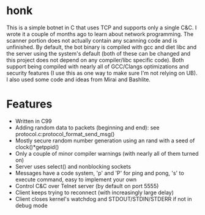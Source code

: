 # honk
This is a simple botnet in C that uses TCP and supports only a single C&C.  I wrote it a couple of months ago to learn about network programming.  The scanner portion does not actually contain any scanning code and is unfinished.  By default, the bot binary is compiled with gcc and diet libc and the server using the system's default (both of these can be changed and this project does not depend on any compiler/libc specific code).  Both support being compiled with nearly all of GCC/Clangs optimizations and security features (I use this as one way to make sure I'm not relying on UB).  I also used some code and ideas from Mirai and Bashlite.

# Features
* Written in C99
* Adding random data to packets (beginning and end): see protocol.c:protocol_format_send_msg()
* Mostly secure random number generation using an rand with a seed of clock()*getppid()
* Only a couple of minor compiler warnings (with nearly all of them turned on)
* Server uses select() and nonblocking sockets
* Messages have a code system, 'p' and 'P' for ping and pong, 's' to execute command, easy to implement your own
* Control C&C over Telnet server (by default on port 5555)
* Client keeps trying to reconnect (with increasingly large delay)
* Client closes kernel's watchdog and STDOUT/STDIN/STDERR if not in debug mode